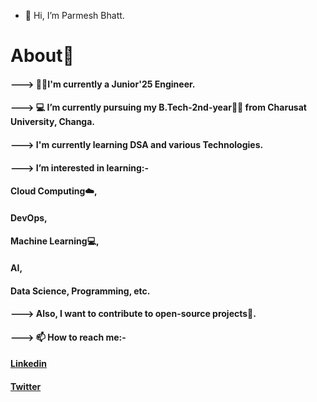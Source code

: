 - 👋 Hi, I’m Parmesh Bhatt.
#              About🤠
   #### ---> 👨‍🎓I'm currently a Junior'25 Engineer.
   #### ---> 💻 I’m currently pursuing my B.Tech-2nd-year👨‍🎓 from Charusat University, Changa.
   #### ---> I'm currently learning DSA and various Technologies.
   #### ---> I’m interested in learning:- 
   ####                        Cloud Computing☁️, 
   ####                        DevOps, 
   ####                        Machine Learning💻,
   ####                        AI, 
   ####                        Data Science, Programming, etc. 
#### ---> Also, I want to contribute to open-source projects📌.
#### ---> 📫 How to reach me:- 
 
   #### [Linkedin](https://www.linkedin.com/in/parmesh-bhatt-277971221/)
   #### [Twitter](https://twitter.com/Parmesh_119)
      
      
